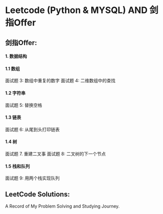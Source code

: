 # Leetcode \(Python & MYSQL\) AND 剑指Offer

## 剑指Offer:

#### 1. 数据结构

#### 1.1 数组

面试题 3: 数组中重复的数字
面试题 4: 二维数组中的查找

#### 1.2 字符串

面试题 5: 替换空格

#### 1.3 链表

面试题 6: 从尾到头打印链表

#### 1.4 树

面试题 7. 重建二叉事
面试题 8: 二叉树的下一个节点

#### 1.5 栈和队列

面试题 9: 用两个栈实现队列




## LeetCode Solutions:

A Record of My Problem Solving and Studying Journey.

